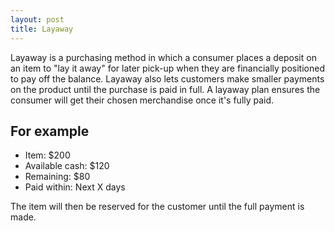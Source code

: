 ```yaml
---
layout: post
title: Layaway
---
```


Layaway is a purchasing method in which a consumer places a deposit on an item to "lay it away" for later pick-up when they are financially positioned to pay off the balance. Layaway also lets customers make smaller payments on the product until the purchase is paid in full. A layaway plan ensures the consumer will get their chosen merchandise once it's fully paid.

## For example

-   Item: \$200
-   Available cash: \$120
-   Remaining: \$80
-   Paid within: Next X days

The item will then be reserved for the customer until the full payment is made.
